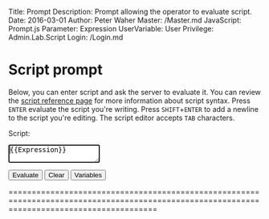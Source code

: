 ﻿Title: Prompt
Description: Prompt allowing the operator to evaluate script.
Date: 2016-03-01
Author: Peter Waher
Master: /Master.md
JavaScript: Prompt.js
Parameter: Expression
UserVariable: User
Privilege: Admin.Lab.Script
Login: /Login.md

Script prompt
=============================

Below, you can enter script and ask the server to evaluate it. You can review the [script reference page](Script.md) for more information about 
script syntax. Press `ENTER` evaluate the script you're writing. Press `SHIFT`+`ENTER` to add a newline to the script you're editing. The script 
editor accepts `TAB` characters.

Script:  
<textarea id="script" autofocus="autofocus" wrap="hard" onkeydown="return ScriptKeyDown(this,event);">{{Expression}}</textarea>

<button type="submit" onclick="EvaluateExpression();">Evaluate</button>
<button type="button" onclick="ClearAll();">Clear</button>
<button type="button" onclick="ListVariables();">Variables</button>

============================================================================================================================================

<div id="Results"></div>